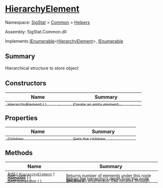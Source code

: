 # [HierarchyElement](./HierarchyElement.md)

Namespace: [SigStat]() > [Common](./../README.md) > [Helpers](./README.md)

Assembly: SigStat.Common.dll

Implements [IEnumerable](https://docs.microsoft.com/en-us/dotnet/api/System.Collections.Generic.IEnumerable-1)\<[HierarchyElement](./HierarchyElement.md)>, [IEnumerable](https://docs.microsoft.com/en-us/dotnet/api/System.Collections.IEnumerable)

## Summary
Hierarchical structure to store object

## Constructors

| Name | Summary | 
| --- | --- | 
| <sub>HierarchyElement (  )</sub><div style="margin: -28px 0px 0px 0px;"><img width=200/>  | <sub>Create an emty element</sub><div style="margin: -28px 0px 0px 0px;"><img width=200/>  | <br>
| <sub>HierarchyElement ( [`Object`](https://docs.microsoft.com/en-us/dotnet/api/System.Object) )</sub><div style="margin: -28px 0px 0px 0px;"><img width=200/>  | <sub>Create a new element with content</sub><div style="margin: -28px 0px 0px 0px;"><img width=200/>  | <br>


## Properties

| Name | Summary | 
| --- | --- | 
| <sub>Children</sub><div style="margin: -28px 0px 0px 0px;"><img width=200/>  | <sub>Gets the children.</sub><div style="margin: -28px 0px 0px 0px;"><img width=200/>  | <br>
| <sub>Content</sub><div style="margin: -28px 0px 0px 0px;"><img width=200/>  | <sub>Gets or sets the content.</sub><div style="margin: -28px 0px 0px 0px;"><img width=200/>  | <br>


## Methods

| Name | Summary | 
| --- | --- | 
| <sub>[Add](./Methods/HierarchyElement-100664010.md) ( [`HierarchyElement`](./HierarchyElement.md) )</sub><div style="margin: -28px 0px 0px 0px;"><img width=200/>  | <sub></sub><div style="margin: -28px 0px 0px 0px;"><img width=200/>  | <br>
| <sub>[GetCount](./Methods/HierarchyElement-100664012.md) (  )</sub><div style="margin: -28px 0px 0px 0px;"><img width=200/>  | <sub>Returns number of elements under this node and itself</sub><div style="margin: -28px 0px 0px 0px;"><img width=200/>  | <br>
| <sub>[GetDepth](./Methods/HierarchyElement-100664011.md) (  )</sub><div style="margin: -28px 0px 0px 0px;"><img width=200/>  | <sub>Return the hierarchy's depth from this node</sub><div style="margin: -28px 0px 0px 0px;"><img width=200/>  | <br>
| <sub>[GetEnumerator](./Methods/HierarchyElement-100664014.md) (  )</sub><div style="margin: -28px 0px 0px 0px;"><img width=200/>  | <sub>Returns an enumerator that iterates through the collection.</sub><div style="margin: -28px 0px 0px 0px;"><img width=200/>  | <br>
| <sub>[ToString](./Methods/HierarchyElement-100664013.md) (  )</sub><div style="margin: -28px 0px 0px 0px;"><img width=200/>  | <sub>Converts to string.</sub><div style="margin: -28px 0px 0px 0px;"><img width=200/>  | <br>


